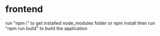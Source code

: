 # frontend


run "npm i"  to get installed node_modules folder or npm install
then run "npm run build" to build the application
